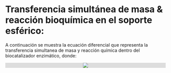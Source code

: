 

# Transferencia simultánea de masa & reacción bioquímica en el soporte esférico:

A continuación se muestra la ecuación diferencial que representa la transferencia simultanea de masa y reacción química dentro del biocatalizador enzimático, donde:

<div align="center" style="background-color:#ddd">
  <img src="https://latex.codecogs.com/svg.image?\frac{d^{2}&space;S}{dr^{2}}&space;&plus;\frac{dS}{dr}\frac{2}{r}&space;&plus;\phi&space;^{2}\frac{\beta&space;*S}{\beta&space;&plus;S}&space;=0">
</div>
